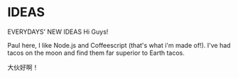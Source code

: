 # IDEAS
EVERYDAYS' NEW IDEAS
Hi Guys!

Paul here, I like Node.js and Coffeescript (that's what i'm made of!).
I've had tacos on the moon and find them far superior to Earth tacos.

大伙好啊！
